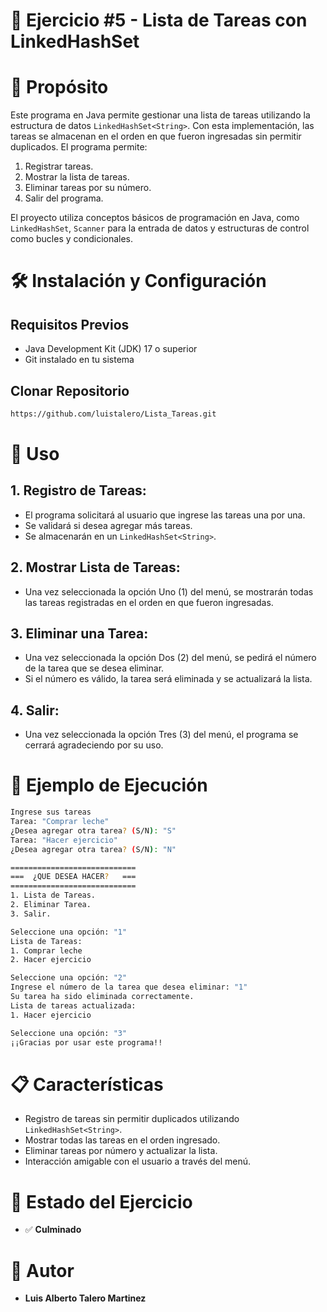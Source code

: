 # 🚀 Ejercicio #5 - Lista de Tareas con LinkedHashSet

# 📌 Propósito
Este programa en Java permite gestionar una lista de tareas utilizando la estructura de datos `LinkedHashSet<String>`. Con esta implementación, las tareas se almacenan en el orden en que fueron ingresadas sin permitir duplicados. El programa permite:

1. Registrar tareas.
2. Mostrar la lista de tareas.
3. Eliminar tareas por su número.
4. Salir del programa.

El proyecto utiliza conceptos básicos de programación en Java, como `LinkedHashSet`, `Scanner` para la entrada de datos y estructuras de control como bucles y condicionales.


# 🛠️ Instalación y Configuración
## Requisitos Previos
- Java Development Kit (JDK) 17 o superior
- Git instalado en tu sistema

## Clonar Repositorio
```bash
https://github.com/luistalero/Lista_Tareas.git
```

# 🚀 Uso

## 1. Registro de Tareas:
- El programa solicitará al usuario que ingrese las tareas una por una.
- Se validará si desea agregar más tareas.
- Se almacenarán en un `LinkedHashSet<String>`.

## 2. Mostrar Lista de Tareas:
- Una vez seleccionada la opción Uno (1) del menú, se mostrarán todas las tareas registradas en el orden en que fueron ingresadas.

## 3. Eliminar una Tarea:
- Una vez seleccionada la opción Dos (2) del menú, se pedirá el número de la tarea que se desea eliminar.
- Si el número es válido, la tarea será eliminada y se actualizará la lista.

## 4. Salir:
- Una vez seleccionada la opción Tres (3) del menú, el programa se cerrará agradeciendo por su uso.

# 👷 Ejemplo de Ejecución
```bash
Ingrese sus tareas
Tarea: "Comprar leche"
¿Desea agregar otra tarea? (S/N): "S"
Tarea: "Hacer ejercicio"
¿Desea agregar otra tarea? (S/N): "N"
```

```bash
============================
===  ¿QUE DESEA HACER?   ===
============================
1. Lista de Tareas.
2. Eliminar Tarea.
3. Salir.

Seleccione una opción: "1"
Lista de Tareas:
1. Comprar leche
2. Hacer ejercicio
```

```bash
Seleccione una opción: "2"
Ingrese el número de la tarea que desea eliminar: "1"
Su tarea ha sido eliminada correctamente.
Lista de tareas actualizada:
1. Hacer ejercicio
```

```bash
Seleccione una opción: "3"
¡¡Gracias por usar este programa!!
```

# 📋 Características
- Registro de tareas sin permitir duplicados utilizando `LinkedHashSet<String>`.
- Mostrar todas las tareas en el orden ingresado.
- Eliminar tareas por número y actualizar la lista.
- Interacción amigable con el usuario a través del menú.

# 🚨 Estado del Ejercicio
- ✅ **Culminado**

# 👤 Autor
- **Luis Alberto Talero Martinez**